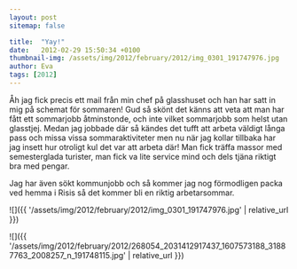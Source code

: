 ```yaml
---
layout: post
sitemap: false

title:  "Yay!"
date:   2012-02-29 15:50:34 +0100
thumbnail-img: /assets/img/2012/february/2012/img_0301_191747976.jpg
author: Eva
tags: [2012]
---
```


Åh jag fick precis ett mail från min chef på glasshuset och han har satt in mig på schemat för sommaren! Gud så skönt det känns att veta att man har fått ett sommarjobb åtminstonde, och inte vilket sommarjobb som helst utan glasstjej. Medan jag jobbade där så kändes det tufft att arbeta väldigt långa pass och missa vissa sommaraktiviteter men nu när jag kollar tillbaka har jag insett hur otroligt kul det var att arbeta där! Man fick träffa massor med semesterglada turister, man fick va lite service mind och dels tjäna riktigt bra med pengar.






Jag har även sökt kommunjobb och så kommer jag nog förmodligen packa ved hemma i Risis så det kommer bli en riktig arbetarsommar.

![]({{ '/assets/img/2012/february/2012/img_0301_191747976.jpg'  | relative_url }})

![]({{ '/assets/img/2012/february/2012/268054_2031412917437_1607573188_31887763_2008257_n_191748115.jpg'  | relative_url }})

